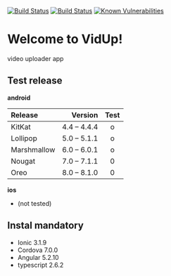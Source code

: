 [![Build Status](https://travis-ci.org/Peterfurax/ori.svg?branch=master)](https://travis-ci.org/Peterfurax/ori) [![Build Status](https://david-dm.org/Peterfurax/ori.svg)](https://david-dm.org/Peterfurax/ori.svg) [![Known Vulnerabilities](https://snyk.io/test/github/peterfurax/ori/badge.svg)](https://snyk.io/test/github/peterfurax/ori)

# Welcome to VidUp!

video uploader app

## Test release

**android**

Release     |     Version | Test
:---------- | ----------: | :--:
KitKat      | 4.4 – 4.4.4 |  o
Lollipop    | 5.0 – 5.1.1 |  o
Marshmallow | 6.0 – 6.0.1 |  o
Nougat      | 7.0 – 7.1.1 |  0
Oreo        | 8.0 – 8.1.0 |  0

**ios**

- (not tested)

## Instal mandatory

- Ionic 3.1.9
- Cordova 7.0.0
- Angular 5.2.10
- typescript 2.6.2
